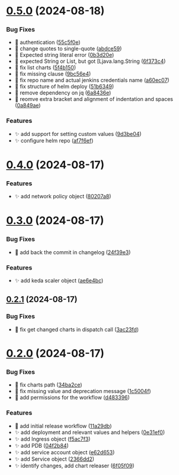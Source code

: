 # [0.5.0](https://github.com/garrygerber/garrygerber.github.io/compare/simple_web-v0.4.0...simple_web-v0.5.0) (2024-08-18)


### Bug Fixes

* :bug: authentication ([55c5f0e](https://github.com/garrygerber/garrygerber.github.io/commit/55c5f0ec24493ddccf90a4b03884afab7c313fe9))
* :bug: change quotes to single-quote ([abdce59](https://github.com/garrygerber/garrygerber.github.io/commit/abdce592b38b3d60b8c1ed2103d0d40ae15cfec3))
* :bug: Expected string literal error ([0b3d20e](https://github.com/garrygerber/garrygerber.github.io/commit/0b3d20e3fe46dd1fd74c3e59eee19d9ebe0ba858))
* :bug: expected String or List, but got [Ljava.lang.String ([6f373c4](https://github.com/garrygerber/garrygerber.github.io/commit/6f373c443c50ed136502c165f67b27b666c5e260))
* :bug: fix list charts ([5f4b150](https://github.com/garrygerber/garrygerber.github.io/commit/5f4b150b533e935b746a07b0e1b701c7d272d7dc))
* :bug: fix missing clause ([9bc56e4](https://github.com/garrygerber/garrygerber.github.io/commit/9bc56e4f7e23cc03805754d218459f5fd42ff362))
* :bug: fix repo name and actual jenkins credentials name ([a60ec07](https://github.com/garrygerber/garrygerber.github.io/commit/a60ec07091aab459c349d832cd3401869e131109))
* :bug: fix structure of helm deploy ([51b6349](https://github.com/garrygerber/garrygerber.github.io/commit/51b634990944735543868e4a5c741b226edacc1e))
* :bug: remove dependency on jq ([6a8436e](https://github.com/garrygerber/garrygerber.github.io/commit/6a8436e25261a1dbdc9d34c23ae9493f321e6fbd))
* :bug: reomve extra bracket and alignment of  indentation and spaces ([0a849ae](https://github.com/garrygerber/garrygerber.github.io/commit/0a849ae300c92e0c09515523c5595bb2ba967189))


### Features

* :sparkles: add support for setting custom values ([9d3be04](https://github.com/garrygerber/garrygerber.github.io/commit/9d3be04546dfeb1d1abc77a359317a1d0d4412ff))
* :sparkles: configure helm repo ([af7f6ef](https://github.com/garrygerber/garrygerber.github.io/commit/af7f6efd364ea4a3a0829b19bdf7a3f8e7965c8d))



# [0.4.0](https://github.com/garrygerber/garrygerber.github.io/compare/simple_web-v0.3.0...simple_web-v0.4.0) (2024-08-17)


### Features

* :sparkles: add network policy object ([80207a8](https://github.com/garrygerber/garrygerber.github.io/commit/80207a8511b173145957e8440e4881d03cfb8089))



# [0.3.0](https://github.com/garrygerber/garrygerber.github.io/compare/simple_web-v0.2.1...simple_web-v0.3.0) (2024-08-17)


### Bug Fixes

* :green_heart: add back the commit in changelog ([24f39e3](https://github.com/garrygerber/garrygerber.github.io/commit/24f39e3144f3158c368e5568fa09f18e584ab319))


### Features

* :sparkles: add keda scaler object ([ae6e4bc](https://github.com/garrygerber/garrygerber.github.io/commit/ae6e4bcbe66f34018ff102dcdcd9733efbe3b803))



## [0.2.1](https://github.com/garrygerber/garrygerber.github.io/compare/simple_web-v0.2.0...simple_web-v0.2.1) (2024-08-17)


### Bug Fixes

* :bug: fix get changed charts in dispatch call ([3ac23fd](https://github.com/garrygerber/garrygerber.github.io/commit/3ac23fd79da78532a273b526ea2888ca9dd6d4f1))



# [0.2.0](https://github.com/garrygerber/garrygerber.github.io/compare/11a29db00c2c771573375330fd9f45b1ef0b591a...simple_web-v0.2.0) (2024-08-17)


### Bug Fixes

* :bug: fix charts path ([34ba2ce](https://github.com/garrygerber/garrygerber.github.io/commit/34ba2ceeb437f5688f04dbf0693e879551a5511d))
* :bug: fix missing value and deprecation message ([1c5004f](https://github.com/garrygerber/garrygerber.github.io/commit/1c5004f9e9874213245778dfaec82443c635839e))
* :passport_control: add permissions for the workflow ([d483396](https://github.com/garrygerber/garrygerber.github.io/commit/d483396abc1ce4af445335ec47a1cf789dcba342))


### Features

* :green_heart: add initial release workflow ([11a29db](https://github.com/garrygerber/garrygerber.github.io/commit/11a29db00c2c771573375330fd9f45b1ef0b591a))
* :sparkles: add deployment and relevant values and helpers ([0e31ef0](https://github.com/garrygerber/garrygerber.github.io/commit/0e31ef07acb3c83aa8597281295ef0a7f847c6bf))
* :sparkles: add Ingress object ([f5ac7f3](https://github.com/garrygerber/garrygerber.github.io/commit/f5ac7f32bcf71b945980506e8baebf147db3463c))
* :sparkles: add PDB ([04f2b84](https://github.com/garrygerber/garrygerber.github.io/commit/04f2b8454b7b140072d33629291f7cc363135aca))
* :sparkles: add service account object ([e62d653](https://github.com/garrygerber/garrygerber.github.io/commit/e62d6535aa746fa37f38411b4a05775a797d18f7))
* :sparkles: add Service object ([2366dd2](https://github.com/garrygerber/garrygerber.github.io/commit/2366dd281c40951b287af95e5d6d79b36d3f2380))
* :sparkles: identify changes, add chart releaser ([6f05f09](https://github.com/garrygerber/garrygerber.github.io/commit/6f05f0976bfd12621d47239975445edaccbaf197))



